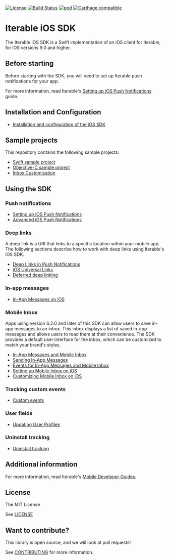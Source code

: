 [![License](https://img.shields.io/cocoapods/l/Iterable-iOS-SDK.svg?style=flat)](https://opensource.org/licenses/MIT)
[![Build Status](https://travis-ci.com/Iterable/swift-sdk.svg?branch=master)](https://travis-ci.com/Iterable/swift-sdk)
[![pod](https://badge.fury.io/co/Iterable-iOS-SDK.svg)](https://cocoapods.org/pods/Iterable-iOS-SDK)
[![Carthage compatible](https://img.shields.io/badge/Carthage-compatible-4BC51D.svg?style=flat)](https://github.com/Carthage/Carthage)

# Iterable iOS SDK

The Iterable iOS SDK is a Swift implementation of an iOS client for Iterable, for iOS versions 9.0 and higher.

## Before starting

Before starting with the SDK, you will need to set up Iterable push notifications for your app.

For more information, read Iterable's [Setting up iOS Push Notifications](https://support.iterable.com/hc/articles/115000315806) guide.

## Installation and Configuration

- [Installation and configuration of the iOS SDK](https://support.iterable.com/hc/articles/360035018152)

## Sample projects

This repository contains the following sample projects:

- [Swift sample project](https://github.com/Iterable/swift-sdk/blob/master/sample-apps/swift-sample-app)
- [Objective-C sample project](https://github.com/Iterable/swift-sdk/blob/master/sample-apps/objc-sample-app)
- [Inbox Customization](https://github.com/Iterable/swift-sdk/tree/master/sample-apps/inbox-customization)

## Using the SDK

### Push notifications

- [Setting up iOS Push Notifications](https://support.iterable.com/hc/articles/115000315806)
- [Advanced iOS Push Notifications](https://support.iterable.com/hc/articles/360035451931)

### Deep links

A deep link is a URI that links to a specific location within your mobile 
app. The following sections describe how to work with deep links using
Iterable's iOS SDK.

- [Deep Links in Push Notifications](https://support.iterable.com/hc/articles/360035453971)
- [iOS Universal Links](https://support.iterable.com/hc/articles/360035496511)
- [Deferred deep linking](https://support.iterable.com/hc/articles/360035165872)

### In-app messages

- [In-App Messages on iOS](https://support.iterable.com/hc/articles/360035536791)

### Mobile Inbox

Apps using version 6.2.0 and later of this SDK can allow users to save in-app
messages to an inbox. This inbox displays a list of saved in-app messages and
allows users to read them at their convenience. The SDK provides a default user
interface for the inbox, which can be customized to match your brand's styles.

- [In-App Messages and Mobile Inbox](https://support.iterable.com/hc/articles/217517406)
- [Sending In-App Messages](https://support.iterable.com/hc/articles/360034903151)
- [Events for In-App Messages and Mobile Inbox](https://support.iterable.com/hc/articles/360038939972)
- [Setting up Mobile Inbox on iOS](https://support.iterable.com/hc/articles/360039137271)
- [Customizing Mobile Inbox on iOS](https://support.iterable.com/hc/articles/360039091471)

### Tracking custom events

- [Custom events](https://support.iterable.com/hc/articles/360035395671)
    
### User fields

- [Updating User Profiles](https://support.iterable.com/hc/articles/360035402611)
    
### Uninstall tracking

- [Uninstall tracking](https://support.iterable.com/hc/articles/205730229#uninstall)

## Additional information

For more information, read Iterable's [Mobile Developer Guides](https://support.iterable.com/hc/categories/360002288712).

## License

The MIT License

See [LICENSE](https://github.com/Iterable/swift-sdk/blob/master/LICENSE?raw=true)

## Want to contribute?

This library is open source, and we will look at pull requests!

See [CONTRIBUTING](CONTRIBUTING.md) for more information.

